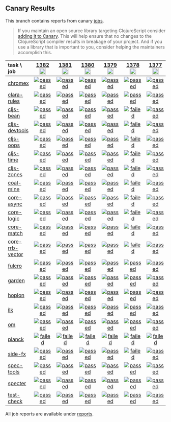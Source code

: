 ## Canary Results

This branch contains reports from canary [jobs](https://github.com/cljs-oss/canary/tree/jobs).

> If you maintain an open source library targeting ClojureScript consider [adding it to Canary](https://github.com/cljs-oss/canary/tree/master#how-to-participate). This will help ensure that no changes to the ClojureScript compiler results in breakage of your project. And if you use a library that is important to you, consider helping the maintainers accomplish this.

[//]: # (begin_overview_table)

| task \ job | <a href="reports/2020/04/22/job-001382-1.10.735-c3cbd807" title="job #1382&#xA;&#xA;job&#xA;&#xA;requested by BinaryAge Bot (@babot) on 2020-04-22T11:02:31Z">1382<br/><img width=20 height=20 src="https://avatars0.githubusercontent.com/u/1476765?v=4&s=60"></a> | <a href="reports/2020/04/21/job-001381-1.10.732-a00c8f3f" title="job #1381&#xA;&#xA;job&#xA;&#xA;requested by BinaryAge Bot (@babot) on 2020-04-21T11:02:23Z">1381<br/><img width=20 height=20 src="https://avatars0.githubusercontent.com/u/1476765?v=4&s=60"></a> | <a href="reports/2020/04/20/job-001380-1.10.731-e6613142" title="job #1380&#xA;&#xA;job&#xA;&#xA;requested by BinaryAge Bot (@babot) on 2020-04-20T11:04:24Z">1380<br/><img width=20 height=20 src="https://avatars0.githubusercontent.com/u/1476765?v=4&s=60"></a> | <a href="reports/2020/04/19/job-001379-1.10.731-e6613142" title="job #1379&#xA;&#xA;job&#xA;&#xA;requested by BinaryAge Bot (@babot) on 2020-04-19T11:04:07Z">1379<br/><img width=20 height=20 src="https://avatars0.githubusercontent.com/u/1476765?v=4&s=60"></a> | <a href="reports/2020/04/18/job-001378-1.10.731-e6613142" title="job #1378&#xA;&#xA;job&#xA;&#xA;requested by BinaryAge Bot (@babot) on 2020-04-18T11:02:06Z">1378<br/><img width=20 height=20 src="https://avatars0.githubusercontent.com/u/1476765?v=4&s=60"></a> | <a href="reports/2020/04/17/job-001377-1.10.731-e6613142" title="job #1377&#xA;&#xA;job&#xA;&#xA;requested by BinaryAge Bot (@babot) on 2020-04-17T11:02:28Z">1377<br/><img width=20 height=20 src="https://avatars0.githubusercontent.com/u/1476765?v=4&s=60"></a> | <a href="reports/2020/04/16/job-001376-1.10.731-e6613142" title="job #1376&#xA;&#xA;job&#xA;&#xA;requested by BinaryAge Bot (@babot) on 2020-04-16T11:02:14Z">1376<br/><img width=20 height=20 src="https://avatars0.githubusercontent.com/u/1476765?v=4&s=60"></a> | <a href="reports/2020/04/15/job-001375-1.10.731-e6613142" title="job #1375&#xA;&#xA;job&#xA;&#xA;requested by BinaryAge Bot (@babot) on 2020-04-15T11:03:26Z">1375<br/><img width=20 height=20 src="https://avatars0.githubusercontent.com/u/1476765?v=4&s=60"></a> | <a href="reports/2020/04/14/job-001374-1.10.729-8db5b768" title="job #1374&#xA;&#xA;job&#xA;&#xA;requested by BinaryAge Bot (@babot) on 2020-04-14T11:02:18Z">1374<br/><img width=20 height=20 src="https://avatars0.githubusercontent.com/u/1476765?v=4&s=60"></a> | <a href="reports/2020/04/13/job-001373-1.10.721-f83b1f76" title="job #1373&#xA;&#xA;job&#xA;&#xA;requested by BinaryAge Bot (@babot) on 2020-04-13T11:02:18Z">1373<br/><img width=20 height=20 src="https://avatars0.githubusercontent.com/u/1476765?v=4&s=60"></a> |
| :--- | :---: | :---: | :---: | :---: | :---: | :---: | :---: | :---: | :---: | :---: |
| [chromex](https://github.com/binaryage/chromex) | <a href="reports/2020/04/22/job-001382-1.10.735-c3cbd807#-chromex"><img title="passed" src="http://box.binaryage.com/s-passed.svg"><a> | <a href="reports/2020/04/21/job-001381-1.10.732-a00c8f3f#-chromex"><img title="passed" src="http://box.binaryage.com/s-passed.svg"><a> | <a href="reports/2020/04/20/job-001380-1.10.731-e6613142#-chromex"><img title="passed" src="http://box.binaryage.com/s-passed.svg"><a> | <a href="reports/2020/04/19/job-001379-1.10.731-e6613142#-chromex"><img title="passed" src="http://box.binaryage.com/s-passed.svg"><a> | <a href="reports/2020/04/18/job-001378-1.10.731-e6613142#-chromex"><img title="passed" src="http://box.binaryage.com/s-passed.svg"><a> | <a href="reports/2020/04/17/job-001377-1.10.731-e6613142#-chromex"><img title="passed" src="http://box.binaryage.com/s-passed.svg"><a> | <a href="reports/2020/04/16/job-001376-1.10.731-e6613142#-chromex"><img title="passed" src="http://box.binaryage.com/s-passed.svg"><a> | <a href="reports/2020/04/15/job-001375-1.10.731-e6613142#-chromex"><img title="passed" src="http://box.binaryage.com/s-passed.svg"><a> | <a href="reports/2020/04/14/job-001374-1.10.729-8db5b768#-chromex"><img title="passed" src="http://box.binaryage.com/s-passed.svg"><a> | <a href="reports/2020/04/13/job-001373-1.10.721-f83b1f76#-chromex"><img title="passed" src="http://box.binaryage.com/s-passed.svg"><a> |
| [clara-rules](https://github.com/cerner/clara-rules) | <a href="reports/2020/04/22/job-001382-1.10.735-c3cbd807#-clara-rules"><img title="passed" src="http://box.binaryage.com/s-passed.svg"><a> | <a href="reports/2020/04/21/job-001381-1.10.732-a00c8f3f#-clara-rules"><img title="passed" src="http://box.binaryage.com/s-passed.svg"><a> | <a href="reports/2020/04/20/job-001380-1.10.731-e6613142#-clara-rules"><img title="passed" src="http://box.binaryage.com/s-passed.svg"><a> | <a href="reports/2020/04/19/job-001379-1.10.731-e6613142#-clara-rules"><img title="passed" src="http://box.binaryage.com/s-passed.svg"><a> | <a href="reports/2020/04/18/job-001378-1.10.731-e6613142#-clara-rules"><img title="passed" src="http://box.binaryage.com/s-passed.svg"><a> | <a href="reports/2020/04/17/job-001377-1.10.731-e6613142#-clara-rules"><img title="passed" src="http://box.binaryage.com/s-passed.svg"><a> | <a href="reports/2020/04/16/job-001376-1.10.731-e6613142#-clara-rules"><img title="passed" src="http://box.binaryage.com/s-passed.svg"><a> | <a href="reports/2020/04/15/job-001375-1.10.731-e6613142#-clara-rules"><img title="passed" src="http://box.binaryage.com/s-passed.svg"><a> | <a href="reports/2020/04/14/job-001374-1.10.729-8db5b768#-clara-rules"><img title="passed" src="http://box.binaryage.com/s-passed.svg"><a> | <a href="reports/2020/04/13/job-001373-1.10.721-f83b1f76#-clara-rules"><img title="passed" src="http://box.binaryage.com/s-passed.svg"><a> |
| [cljs-bean](https://github.com/mfikes/cljs-bean) | <a href="reports/2020/04/22/job-001382-1.10.735-c3cbd807#-cljs-bean"><img title="passed" src="http://box.binaryage.com/s-passed.svg"><a> | <a href="reports/2020/04/21/job-001381-1.10.732-a00c8f3f#-cljs-bean"><img title="passed" src="http://box.binaryage.com/s-passed.svg"><a> | <a href="reports/2020/04/20/job-001380-1.10.731-e6613142#-cljs-bean"><img title="passed" src="http://box.binaryage.com/s-passed.svg"><a> | <a href="reports/2020/04/19/job-001379-1.10.731-e6613142#-cljs-bean"><img title="passed" src="http://box.binaryage.com/s-passed.svg"><a> | <a href="reports/2020/04/18/job-001378-1.10.731-e6613142#-cljs-bean"><img title="failed" src="http://box.binaryage.com/s-failed.svg"><a> | <a href="reports/2020/04/17/job-001377-1.10.731-e6613142#-cljs-bean"><img title="passed" src="http://box.binaryage.com/s-passed.svg"><a> | <a href="reports/2020/04/16/job-001376-1.10.731-e6613142#-cljs-bean"><img title="passed" src="http://box.binaryage.com/s-passed.svg"><a> | <a href="reports/2020/04/15/job-001375-1.10.731-e6613142#-cljs-bean"><img title="passed" src="http://box.binaryage.com/s-passed.svg"><a> | <a href="reports/2020/04/14/job-001374-1.10.729-8db5b768#-cljs-bean"><img title="passed" src="http://box.binaryage.com/s-passed.svg"><a> | <a href="reports/2020/04/13/job-001373-1.10.721-f83b1f76#-cljs-bean"><img title="passed" src="http://box.binaryage.com/s-passed.svg"><a> |
| [cljs-devtools](https://github.com/binaryage/cljs-devtools) | <a href="reports/2020/04/22/job-001382-1.10.735-c3cbd807#-cljs-devtools"><img title="passed" src="http://box.binaryage.com/s-passed.svg"><a> | <a href="reports/2020/04/21/job-001381-1.10.732-a00c8f3f#-cljs-devtools"><img title="passed" src="http://box.binaryage.com/s-passed.svg"><a> | <a href="reports/2020/04/20/job-001380-1.10.731-e6613142#-cljs-devtools"><img title="passed" src="http://box.binaryage.com/s-passed.svg"><a> | <a href="reports/2020/04/19/job-001379-1.10.731-e6613142#-cljs-devtools"><img title="passed" src="http://box.binaryage.com/s-passed.svg"><a> | <a href="reports/2020/04/18/job-001378-1.10.731-e6613142#-cljs-devtools"><img title="failed" src="http://box.binaryage.com/s-failed.svg"><a> | <a href="reports/2020/04/17/job-001377-1.10.731-e6613142#-cljs-devtools"><img title="passed" src="http://box.binaryage.com/s-passed.svg"><a> | <a href="reports/2020/04/16/job-001376-1.10.731-e6613142#-cljs-devtools"><img title="passed" src="http://box.binaryage.com/s-passed.svg"><a> | <a href="reports/2020/04/15/job-001375-1.10.731-e6613142#-cljs-devtools"><img title="passed" src="http://box.binaryage.com/s-passed.svg"><a> | <a href="reports/2020/04/14/job-001374-1.10.729-8db5b768#-cljs-devtools"><img title="passed" src="http://box.binaryage.com/s-passed.svg"><a> | <a href="reports/2020/04/13/job-001373-1.10.721-f83b1f76#-cljs-devtools"><img title="passed" src="http://box.binaryage.com/s-passed.svg"><a> |
| [cljs-oops](https://github.com/binaryage/cljs-oops) | <a href="reports/2020/04/22/job-001382-1.10.735-c3cbd807#-cljs-oops"><img title="passed" src="http://box.binaryage.com/s-passed.svg"><a> | <a href="reports/2020/04/21/job-001381-1.10.732-a00c8f3f#-cljs-oops"><img title="passed" src="http://box.binaryage.com/s-passed.svg"><a> | <a href="reports/2020/04/20/job-001380-1.10.731-e6613142#-cljs-oops"><img title="passed" src="http://box.binaryage.com/s-passed.svg"><a> | <a href="reports/2020/04/19/job-001379-1.10.731-e6613142#-cljs-oops"><img title="passed" src="http://box.binaryage.com/s-passed.svg"><a> | <a href="reports/2020/04/18/job-001378-1.10.731-e6613142#-cljs-oops"><img title="failed" src="http://box.binaryage.com/s-failed.svg"><a> | <a href="reports/2020/04/17/job-001377-1.10.731-e6613142#-cljs-oops"><img title="passed" src="http://box.binaryage.com/s-passed.svg"><a> | <a href="reports/2020/04/16/job-001376-1.10.731-e6613142#-cljs-oops"><img title="passed" src="http://box.binaryage.com/s-passed.svg"><a> | <a href="reports/2020/04/15/job-001375-1.10.731-e6613142#-cljs-oops"><img title="passed" src="http://box.binaryage.com/s-passed.svg"><a> | <a href="reports/2020/04/14/job-001374-1.10.729-8db5b768#-cljs-oops"><img title="passed" src="http://box.binaryage.com/s-passed.svg"><a> | <a href="reports/2020/04/13/job-001373-1.10.721-f83b1f76#-cljs-oops"><img title="passed" src="http://box.binaryage.com/s-passed.svg"><a> |
| [cljs-time](https://github.com/andrewmcveigh/cljs-time) | <a href="reports/2020/04/22/job-001382-1.10.735-c3cbd807#-cljs-time"><img title="passed" src="http://box.binaryage.com/s-passed.svg"><a> | <a href="reports/2020/04/21/job-001381-1.10.732-a00c8f3f#-cljs-time"><img title="passed" src="http://box.binaryage.com/s-passed.svg"><a> | <a href="reports/2020/04/20/job-001380-1.10.731-e6613142#-cljs-time"><img title="passed" src="http://box.binaryage.com/s-passed.svg"><a> | <a href="reports/2020/04/19/job-001379-1.10.731-e6613142#-cljs-time"><img title="passed" src="http://box.binaryage.com/s-passed.svg"><a> | <a href="reports/2020/04/18/job-001378-1.10.731-e6613142#-cljs-time"><img title="failed" src="http://box.binaryage.com/s-failed.svg"><a> | <a href="reports/2020/04/17/job-001377-1.10.731-e6613142#-cljs-time"><img title="passed" src="http://box.binaryage.com/s-passed.svg"><a> | <a href="reports/2020/04/16/job-001376-1.10.731-e6613142#-cljs-time"><img title="passed" src="http://box.binaryage.com/s-passed.svg"><a> | <a href="reports/2020/04/15/job-001375-1.10.731-e6613142#-cljs-time"><img title="passed" src="http://box.binaryage.com/s-passed.svg"><a> | <a href="reports/2020/04/14/job-001374-1.10.729-8db5b768#-cljs-time"><img title="passed" src="http://box.binaryage.com/s-passed.svg"><a> | <a href="reports/2020/04/13/job-001373-1.10.721-f83b1f76#-cljs-time"><img title="passed" src="http://box.binaryage.com/s-passed.svg"><a> |
| [cljs-zones](https://github.com/binaryage/cljs-zones) | <a href="reports/2020/04/22/job-001382-1.10.735-c3cbd807#-cljs-zones"><img title="passed" src="http://box.binaryage.com/s-passed.svg"><a> | <a href="reports/2020/04/21/job-001381-1.10.732-a00c8f3f#-cljs-zones"><img title="passed" src="http://box.binaryage.com/s-passed.svg"><a> | <a href="reports/2020/04/20/job-001380-1.10.731-e6613142#-cljs-zones"><img title="passed" src="http://box.binaryage.com/s-passed.svg"><a> | <a href="reports/2020/04/19/job-001379-1.10.731-e6613142#-cljs-zones"><img title="passed" src="http://box.binaryage.com/s-passed.svg"><a> | <a href="reports/2020/04/18/job-001378-1.10.731-e6613142#-cljs-zones"><img title="failed" src="http://box.binaryage.com/s-failed.svg"><a> | <a href="reports/2020/04/17/job-001377-1.10.731-e6613142#-cljs-zones"><img title="passed" src="http://box.binaryage.com/s-passed.svg"><a> | <a href="reports/2020/04/16/job-001376-1.10.731-e6613142#-cljs-zones"><img title="passed" src="http://box.binaryage.com/s-passed.svg"><a> | <a href="reports/2020/04/15/job-001375-1.10.731-e6613142#-cljs-zones"><img title="passed" src="http://box.binaryage.com/s-passed.svg"><a> | <a href="reports/2020/04/14/job-001374-1.10.729-8db5b768#-cljs-zones"><img title="passed" src="http://box.binaryage.com/s-passed.svg"><a> | <a href="reports/2020/04/13/job-001373-1.10.721-f83b1f76#-cljs-zones"><img title="passed" src="http://box.binaryage.com/s-passed.svg"><a> |
| [coal-mine](https://github.com/mfikes/coal-mine) | <a href="reports/2020/04/22/job-001382-1.10.735-c3cbd807#-coal-mine"><img title="passed" src="http://box.binaryage.com/s-passed.svg"><a> | <a href="reports/2020/04/21/job-001381-1.10.732-a00c8f3f#-coal-mine"><img title="passed" src="http://box.binaryage.com/s-passed.svg"><a> | <a href="reports/2020/04/20/job-001380-1.10.731-e6613142#-coal-mine"><img title="passed" src="http://box.binaryage.com/s-passed.svg"><a> | <a href="reports/2020/04/19/job-001379-1.10.731-e6613142#-coal-mine"><img title="passed" src="http://box.binaryage.com/s-passed.svg"><a> | <a href="reports/2020/04/18/job-001378-1.10.731-e6613142#-coal-mine"><img title="failed" src="http://box.binaryage.com/s-failed.svg"><a> | <a href="reports/2020/04/17/job-001377-1.10.731-e6613142#-coal-mine"><img title="passed" src="http://box.binaryage.com/s-passed.svg"><a> | <a href="reports/2020/04/16/job-001376-1.10.731-e6613142#-coal-mine"><img title="passed" src="http://box.binaryage.com/s-passed.svg"><a> | <a href="reports/2020/04/15/job-001375-1.10.731-e6613142#-coal-mine"><img title="passed" src="http://box.binaryage.com/s-passed.svg"><a> | <a href="reports/2020/04/14/job-001374-1.10.729-8db5b768#-coal-mine"><img title="passed" src="http://box.binaryage.com/s-passed.svg"><a> | <a href="reports/2020/04/13/job-001373-1.10.721-f83b1f76#-coal-mine"><img title="passed" src="http://box.binaryage.com/s-passed.svg"><a> |
| [core-async](https://github.com/clojure/core.async) | <a href="reports/2020/04/22/job-001382-1.10.735-c3cbd807#-core-async"><img title="passed" src="http://box.binaryage.com/s-passed.svg"><a> | <a href="reports/2020/04/21/job-001381-1.10.732-a00c8f3f#-core-async"><img title="passed" src="http://box.binaryage.com/s-passed.svg"><a> | <a href="reports/2020/04/20/job-001380-1.10.731-e6613142#-core-async"><img title="passed" src="http://box.binaryage.com/s-passed.svg"><a> | <a href="reports/2020/04/19/job-001379-1.10.731-e6613142#-core-async"><img title="passed" src="http://box.binaryage.com/s-passed.svg"><a> | <a href="reports/2020/04/18/job-001378-1.10.731-e6613142#-core-async"><img title="failed" src="http://box.binaryage.com/s-failed.svg"><a> | <a href="reports/2020/04/17/job-001377-1.10.731-e6613142#-core-async"><img title="passed" src="http://box.binaryage.com/s-passed.svg"><a> | <a href="reports/2020/04/16/job-001376-1.10.731-e6613142#-core-async"><img title="passed" src="http://box.binaryage.com/s-passed.svg"><a> | <a href="reports/2020/04/15/job-001375-1.10.731-e6613142#-core-async"><img title="passed" src="http://box.binaryage.com/s-passed.svg"><a> | <a href="reports/2020/04/14/job-001374-1.10.729-8db5b768#-core-async"><img title="passed" src="http://box.binaryage.com/s-passed.svg"><a> | <a href="reports/2020/04/13/job-001373-1.10.721-f83b1f76#-core-async"><img title="passed" src="http://box.binaryage.com/s-passed.svg"><a> |
| [core-logic](https://github.com/clojure/core.logic) | <a href="reports/2020/04/22/job-001382-1.10.735-c3cbd807#-core-logic"><img title="passed" src="http://box.binaryage.com/s-passed.svg"><a> | <a href="reports/2020/04/21/job-001381-1.10.732-a00c8f3f#-core-logic"><img title="passed" src="http://box.binaryage.com/s-passed.svg"><a> | <a href="reports/2020/04/20/job-001380-1.10.731-e6613142#-core-logic"><img title="passed" src="http://box.binaryage.com/s-passed.svg"><a> | <a href="reports/2020/04/19/job-001379-1.10.731-e6613142#-core-logic"><img title="passed" src="http://box.binaryage.com/s-passed.svg"><a> | <a href="reports/2020/04/18/job-001378-1.10.731-e6613142#-core-logic"><img title="failed" src="http://box.binaryage.com/s-failed.svg"><a> | <a href="reports/2020/04/17/job-001377-1.10.731-e6613142#-core-logic"><img title="passed" src="http://box.binaryage.com/s-passed.svg"><a> | <a href="reports/2020/04/16/job-001376-1.10.731-e6613142#-core-logic"><img title="passed" src="http://box.binaryage.com/s-passed.svg"><a> | <a href="reports/2020/04/15/job-001375-1.10.731-e6613142#-core-logic"><img title="passed" src="http://box.binaryage.com/s-passed.svg"><a> | <a href="reports/2020/04/14/job-001374-1.10.729-8db5b768#-core-logic"><img title="passed" src="http://box.binaryage.com/s-passed.svg"><a> | <a href="reports/2020/04/13/job-001373-1.10.721-f83b1f76#-core-logic"><img title="passed" src="http://box.binaryage.com/s-passed.svg"><a> |
| [core-match](https://github.com/clojure/core.match) | <a href="reports/2020/04/22/job-001382-1.10.735-c3cbd807#-core-match"><img title="passed" src="http://box.binaryage.com/s-passed.svg"><a> | <a href="reports/2020/04/21/job-001381-1.10.732-a00c8f3f#-core-match"><img title="passed" src="http://box.binaryage.com/s-passed.svg"><a> | <a href="reports/2020/04/20/job-001380-1.10.731-e6613142#-core-match"><img title="passed" src="http://box.binaryage.com/s-passed.svg"><a> | <a href="reports/2020/04/19/job-001379-1.10.731-e6613142#-core-match"><img title="passed" src="http://box.binaryage.com/s-passed.svg"><a> | <a href="reports/2020/04/18/job-001378-1.10.731-e6613142#-core-match"><img title="failed" src="http://box.binaryage.com/s-failed.svg"><a> | <a href="reports/2020/04/17/job-001377-1.10.731-e6613142#-core-match"><img title="passed" src="http://box.binaryage.com/s-passed.svg"><a> | <a href="reports/2020/04/16/job-001376-1.10.731-e6613142#-core-match"><img title="passed" src="http://box.binaryage.com/s-passed.svg"><a> | <a href="reports/2020/04/15/job-001375-1.10.731-e6613142#-core-match"><img title="passed" src="http://box.binaryage.com/s-passed.svg"><a> | <a href="reports/2020/04/14/job-001374-1.10.729-8db5b768#-core-match"><img title="passed" src="http://box.binaryage.com/s-passed.svg"><a> | <a href="reports/2020/04/13/job-001373-1.10.721-f83b1f76#-core-match"><img title="passed" src="http://box.binaryage.com/s-passed.svg"><a> |
| [core-rrb-vector](https://github.com/clojure/core.rrb-vector) | <a href="reports/2020/04/22/job-001382-1.10.735-c3cbd807#-core-rrb-vector"><img title="passed" src="http://box.binaryage.com/s-passed.svg"><a> | <a href="reports/2020/04/21/job-001381-1.10.732-a00c8f3f#-core-rrb-vector"><img title="passed" src="http://box.binaryage.com/s-passed.svg"><a> | <a href="reports/2020/04/20/job-001380-1.10.731-e6613142#-core-rrb-vector"><img title="passed" src="http://box.binaryage.com/s-passed.svg"><a> | <a href="reports/2020/04/19/job-001379-1.10.731-e6613142#-core-rrb-vector"><img title="passed" src="http://box.binaryage.com/s-passed.svg"><a> | <a href="reports/2020/04/18/job-001378-1.10.731-e6613142#-core-rrb-vector"><img title="failed" src="http://box.binaryage.com/s-failed.svg"><a> | <a href="reports/2020/04/17/job-001377-1.10.731-e6613142#-core-rrb-vector"><img title="passed" src="http://box.binaryage.com/s-passed.svg"><a> | <a href="reports/2020/04/16/job-001376-1.10.731-e6613142#-core-rrb-vector"><img title="passed" src="http://box.binaryage.com/s-passed.svg"><a> | <a href="reports/2020/04/15/job-001375-1.10.731-e6613142#-core-rrb-vector"><img title="passed" src="http://box.binaryage.com/s-passed.svg"><a> | <a href="reports/2020/04/14/job-001374-1.10.729-8db5b768#-core-rrb-vector"><img title="passed" src="http://box.binaryage.com/s-passed.svg"><a> | <a href="reports/2020/04/13/job-001373-1.10.721-f83b1f76#-core-rrb-vector"><img title="passed" src="http://box.binaryage.com/s-passed.svg"><a> |
| [fulcro](https://github.com/fulcrologic/fulcro) | <a href="reports/2020/04/22/job-001382-1.10.735-c3cbd807#-fulcro"><img title="passed" src="http://box.binaryage.com/s-passed.svg"><a> | <a href="reports/2020/04/21/job-001381-1.10.732-a00c8f3f#-fulcro"><img title="passed" src="http://box.binaryage.com/s-passed.svg"><a> | <a href="reports/2020/04/20/job-001380-1.10.731-e6613142#-fulcro"><img title="passed" src="http://box.binaryage.com/s-passed.svg"><a> | <a href="reports/2020/04/19/job-001379-1.10.731-e6613142#-fulcro"><img title="passed" src="http://box.binaryage.com/s-passed.svg"><a> | <a href="reports/2020/04/18/job-001378-1.10.731-e6613142#-fulcro"><img title="passed" src="http://box.binaryage.com/s-passed.svg"><a> | <a href="reports/2020/04/17/job-001377-1.10.731-e6613142#-fulcro"><img title="passed" src="http://box.binaryage.com/s-passed.svg"><a> | <a href="reports/2020/04/16/job-001376-1.10.731-e6613142#-fulcro"><img title="passed" src="http://box.binaryage.com/s-passed.svg"><a> | <a href="reports/2020/04/15/job-001375-1.10.731-e6613142#-fulcro"><img title="passed" src="http://box.binaryage.com/s-passed.svg"><a> | <a href="reports/2020/04/14/job-001374-1.10.729-8db5b768#-fulcro"><img title="passed" src="http://box.binaryage.com/s-passed.svg"><a> | <a href="reports/2020/04/13/job-001373-1.10.721-f83b1f76#-fulcro"><img title="passed" src="http://box.binaryage.com/s-passed.svg"><a> |
| [garden](https://github.com/noprompt/garden) | <a href="reports/2020/04/22/job-001382-1.10.735-c3cbd807#-garden"><img title="passed" src="http://box.binaryage.com/s-passed.svg"><a> | <a href="reports/2020/04/21/job-001381-1.10.732-a00c8f3f#-garden"><img title="passed" src="http://box.binaryage.com/s-passed.svg"><a> | <a href="reports/2020/04/20/job-001380-1.10.731-e6613142#-garden"><img title="passed" src="http://box.binaryage.com/s-passed.svg"><a> | <a href="reports/2020/04/19/job-001379-1.10.731-e6613142#-garden"><img title="passed" src="http://box.binaryage.com/s-passed.svg"><a> | <a href="reports/2020/04/18/job-001378-1.10.731-e6613142#-garden"><img title="passed" src="http://box.binaryage.com/s-passed.svg"><a> | <a href="reports/2020/04/17/job-001377-1.10.731-e6613142#-garden"><img title="passed" src="http://box.binaryage.com/s-passed.svg"><a> | <a href="reports/2020/04/16/job-001376-1.10.731-e6613142#-garden"><img title="passed" src="http://box.binaryage.com/s-passed.svg"><a> | <a href="reports/2020/04/15/job-001375-1.10.731-e6613142#-garden"><img title="passed" src="http://box.binaryage.com/s-passed.svg"><a> | <a href="reports/2020/04/14/job-001374-1.10.729-8db5b768#-garden"><img title="passed" src="http://box.binaryage.com/s-passed.svg"><a> | <a href="reports/2020/04/13/job-001373-1.10.721-f83b1f76#-garden"><img title="passed" src="http://box.binaryage.com/s-passed.svg"><a> |
| [hoplon](https://github.com/hoplon/hoplon) | <a href="reports/2020/04/22/job-001382-1.10.735-c3cbd807#-hoplon"><img title="passed" src="http://box.binaryage.com/s-passed.svg"><a> | <a href="reports/2020/04/21/job-001381-1.10.732-a00c8f3f#-hoplon"><img title="passed" src="http://box.binaryage.com/s-passed.svg"><a> | <a href="reports/2020/04/20/job-001380-1.10.731-e6613142#-hoplon"><img title="passed" src="http://box.binaryage.com/s-passed.svg"><a> | <a href="reports/2020/04/19/job-001379-1.10.731-e6613142#-hoplon"><img title="passed" src="http://box.binaryage.com/s-passed.svg"><a> | <a href="reports/2020/04/18/job-001378-1.10.731-e6613142#-hoplon"><img title="passed" src="http://box.binaryage.com/s-passed.svg"><a> | <a href="reports/2020/04/17/job-001377-1.10.731-e6613142#-hoplon"><img title="passed" src="http://box.binaryage.com/s-passed.svg"><a> | <a href="reports/2020/04/16/job-001376-1.10.731-e6613142#-hoplon"><img title="passed" src="http://box.binaryage.com/s-passed.svg"><a> | <a href="reports/2020/04/15/job-001375-1.10.731-e6613142#-hoplon"><img title="passed" src="http://box.binaryage.com/s-passed.svg"><a> | <a href="reports/2020/04/14/job-001374-1.10.729-8db5b768#-hoplon"><img title="passed" src="http://box.binaryage.com/s-passed.svg"><a> | <a href="reports/2020/04/13/job-001373-1.10.721-f83b1f76#-hoplon"><img title="passed" src="http://box.binaryage.com/s-passed.svg"><a> |
| [ilk](https://github.com/mfikes/ilk) | <a href="reports/2020/04/22/job-001382-1.10.735-c3cbd807#-ilk"><img title="passed" src="http://box.binaryage.com/s-passed.svg"><a> | <a href="reports/2020/04/21/job-001381-1.10.732-a00c8f3f#-ilk"><img title="passed" src="http://box.binaryage.com/s-passed.svg"><a> | <a href="reports/2020/04/20/job-001380-1.10.731-e6613142#-ilk"><img title="passed" src="http://box.binaryage.com/s-passed.svg"><a> | <a href="reports/2020/04/19/job-001379-1.10.731-e6613142#-ilk"><img title="passed" src="http://box.binaryage.com/s-passed.svg"><a> | <a href="reports/2020/04/18/job-001378-1.10.731-e6613142#-ilk"><img title="passed" src="http://box.binaryage.com/s-passed.svg"><a> | <a href="reports/2020/04/17/job-001377-1.10.731-e6613142#-ilk"><img title="passed" src="http://box.binaryage.com/s-passed.svg"><a> | <a href="reports/2020/04/16/job-001376-1.10.731-e6613142#-ilk"><img title="passed" src="http://box.binaryage.com/s-passed.svg"><a> | <a href="reports/2020/04/15/job-001375-1.10.731-e6613142#-ilk"><img title="passed" src="http://box.binaryage.com/s-passed.svg"><a> | <a href="reports/2020/04/14/job-001374-1.10.729-8db5b768#-ilk"><img title="passed" src="http://box.binaryage.com/s-passed.svg"><a> | <a href="reports/2020/04/13/job-001373-1.10.721-f83b1f76#-ilk"><img title="passed" src="http://box.binaryage.com/s-passed.svg"><a> |
| [om](https://github.com/omcljs/om) | <a href="reports/2020/04/22/job-001382-1.10.735-c3cbd807#-om"><img title="passed" src="http://box.binaryage.com/s-passed.svg"><a> | <a href="reports/2020/04/21/job-001381-1.10.732-a00c8f3f#-om"><img title="passed" src="http://box.binaryage.com/s-passed.svg"><a> | <a href="reports/2020/04/20/job-001380-1.10.731-e6613142#-om"><img title="passed" src="http://box.binaryage.com/s-passed.svg"><a> | <a href="reports/2020/04/19/job-001379-1.10.731-e6613142#-om"><img title="passed" src="http://box.binaryage.com/s-passed.svg"><a> | <a href="reports/2020/04/18/job-001378-1.10.731-e6613142#-om"><img title="passed" src="http://box.binaryage.com/s-passed.svg"><a> | <a href="reports/2020/04/17/job-001377-1.10.731-e6613142#-om"><img title="passed" src="http://box.binaryage.com/s-passed.svg"><a> | <a href="reports/2020/04/16/job-001376-1.10.731-e6613142#-om"><img title="passed" src="http://box.binaryage.com/s-passed.svg"><a> | <a href="reports/2020/04/15/job-001375-1.10.731-e6613142#-om"><img title="passed" src="http://box.binaryage.com/s-passed.svg"><a> | <a href="reports/2020/04/14/job-001374-1.10.729-8db5b768#-om"><img title="passed" src="http://box.binaryage.com/s-passed.svg"><a> | <a href="reports/2020/04/13/job-001373-1.10.721-f83b1f76#-om"><img title="passed" src="http://box.binaryage.com/s-passed.svg"><a> |
| [planck](https://github.com/planck-repl/planck) | <a href="reports/2020/04/22/job-001382-1.10.735-c3cbd807#-planck"><img title="failed" src="http://box.binaryage.com/s-failed.svg"><a> | <a href="reports/2020/04/21/job-001381-1.10.732-a00c8f3f#-planck"><img title="failed" src="http://box.binaryage.com/s-failed.svg"><a> | <a href="reports/2020/04/20/job-001380-1.10.731-e6613142#-planck"><img title="failed" src="http://box.binaryage.com/s-failed.svg"><a> | <a href="reports/2020/04/19/job-001379-1.10.731-e6613142#-planck"><img title="failed" src="http://box.binaryage.com/s-failed.svg"><a> | <a href="reports/2020/04/18/job-001378-1.10.731-e6613142#-planck"><img title="failed" src="http://box.binaryage.com/s-failed.svg"><a> | <a href="reports/2020/04/17/job-001377-1.10.731-e6613142#-planck"><img title="failed" src="http://box.binaryage.com/s-failed.svg"><a> | <a href="reports/2020/04/16/job-001376-1.10.731-e6613142#-planck"><img title="failed" src="http://box.binaryage.com/s-failed.svg"><a> | <a href="reports/2020/04/15/job-001375-1.10.731-e6613142#-planck"><img title="failed" src="http://box.binaryage.com/s-failed.svg"><a> | <a href="reports/2020/04/14/job-001374-1.10.729-8db5b768#-planck"><img title="failed" src="http://box.binaryage.com/s-failed.svg"><a> | <a href="reports/2020/04/13/job-001373-1.10.721-f83b1f76#-planck"><img title="failed" src="http://box.binaryage.com/s-failed.svg"><a> |
| [side-fx](https://github.com/cljsrn/side-fx) | <a href="reports/2020/04/22/job-001382-1.10.735-c3cbd807#-side-fx"><img title="passed" src="http://box.binaryage.com/s-passed.svg"><a> | <a href="reports/2020/04/21/job-001381-1.10.732-a00c8f3f#-side-fx"><img title="passed" src="http://box.binaryage.com/s-passed.svg"><a> | <a href="reports/2020/04/20/job-001380-1.10.731-e6613142#-side-fx"><img title="passed" src="http://box.binaryage.com/s-passed.svg"><a> | <a href="reports/2020/04/19/job-001379-1.10.731-e6613142#-side-fx"><img title="passed" src="http://box.binaryage.com/s-passed.svg"><a> | <a href="reports/2020/04/18/job-001378-1.10.731-e6613142#-side-fx"><img title="failed" src="http://box.binaryage.com/s-failed.svg"><a> | <a href="reports/2020/04/17/job-001377-1.10.731-e6613142#-side-fx"><img title="passed" src="http://box.binaryage.com/s-passed.svg"><a> | <a href="reports/2020/04/16/job-001376-1.10.731-e6613142#-side-fx"><img title="passed" src="http://box.binaryage.com/s-passed.svg"><a> | <a href="reports/2020/04/15/job-001375-1.10.731-e6613142#-side-fx"><img title="passed" src="http://box.binaryage.com/s-passed.svg"><a> | <a href="reports/2020/04/14/job-001374-1.10.729-8db5b768#-side-fx"><img title="passed" src="http://box.binaryage.com/s-passed.svg"><a> | <a href="reports/2020/04/13/job-001373-1.10.721-f83b1f76#-side-fx"><img title="passed" src="http://box.binaryage.com/s-passed.svg"><a> |
| [spec-tools](https://github.com/metosin/spec-tools) | <a href="reports/2020/04/22/job-001382-1.10.735-c3cbd807#-spec-tools"><img title="passed" src="http://box.binaryage.com/s-passed.svg"><a> | <a href="reports/2020/04/21/job-001381-1.10.732-a00c8f3f#-spec-tools"><img title="passed" src="http://box.binaryage.com/s-passed.svg"><a> | <a href="reports/2020/04/20/job-001380-1.10.731-e6613142#-spec-tools"><img title="passed" src="http://box.binaryage.com/s-passed.svg"><a> | <a href="reports/2020/04/19/job-001379-1.10.731-e6613142#-spec-tools"><img title="passed" src="http://box.binaryage.com/s-passed.svg"><a> | <a href="reports/2020/04/18/job-001378-1.10.731-e6613142#-spec-tools"><img title="passed" src="http://box.binaryage.com/s-passed.svg"><a> | <a href="reports/2020/04/17/job-001377-1.10.731-e6613142#-spec-tools"><img title="passed" src="http://box.binaryage.com/s-passed.svg"><a> | <a href="reports/2020/04/16/job-001376-1.10.731-e6613142#-spec-tools"><img title="passed" src="http://box.binaryage.com/s-passed.svg"><a> | <a href="reports/2020/04/15/job-001375-1.10.731-e6613142#-spec-tools"><img title="passed" src="http://box.binaryage.com/s-passed.svg"><a> | <a href="reports/2020/04/14/job-001374-1.10.729-8db5b768#-spec-tools"><img title="passed" src="http://box.binaryage.com/s-passed.svg"><a> | <a href="reports/2020/04/13/job-001373-1.10.721-f83b1f76#-spec-tools"><img title="passed" src="http://box.binaryage.com/s-passed.svg"><a> |
| [specter](https://github.com/nathanmarz/specter) | <a href="reports/2020/04/22/job-001382-1.10.735-c3cbd807#-specter"><img title="passed" src="http://box.binaryage.com/s-passed.svg"><a> | <a href="reports/2020/04/21/job-001381-1.10.732-a00c8f3f#-specter"><img title="passed" src="http://box.binaryage.com/s-passed.svg"><a> | <a href="reports/2020/04/20/job-001380-1.10.731-e6613142#-specter"><img title="passed" src="http://box.binaryage.com/s-passed.svg"><a> | <a href="reports/2020/04/19/job-001379-1.10.731-e6613142#-specter"><img title="passed" src="http://box.binaryage.com/s-passed.svg"><a> | <a href="reports/2020/04/18/job-001378-1.10.731-e6613142#-specter"><img title="passed" src="http://box.binaryage.com/s-passed.svg"><a> | <a href="reports/2020/04/17/job-001377-1.10.731-e6613142#-specter"><img title="passed" src="http://box.binaryage.com/s-passed.svg"><a> | <a href="reports/2020/04/16/job-001376-1.10.731-e6613142#-specter"><img title="passed" src="http://box.binaryage.com/s-passed.svg"><a> | <a href="reports/2020/04/15/job-001375-1.10.731-e6613142#-specter"><img title="passed" src="http://box.binaryage.com/s-passed.svg"><a> | <a href="reports/2020/04/14/job-001374-1.10.729-8db5b768#-specter"><img title="passed" src="http://box.binaryage.com/s-passed.svg"><a> | <a href="reports/2020/04/13/job-001373-1.10.721-f83b1f76#-specter"><img title="passed" src="http://box.binaryage.com/s-passed.svg"><a> |
| [test-check](https://github.com/clojure/test.check) | <a href="reports/2020/04/22/job-001382-1.10.735-c3cbd807#-test-check"><img title="passed" src="http://box.binaryage.com/s-passed.svg"><a> | <a href="reports/2020/04/21/job-001381-1.10.732-a00c8f3f#-test-check"><img title="passed" src="http://box.binaryage.com/s-passed.svg"><a> | <a href="reports/2020/04/20/job-001380-1.10.731-e6613142#-test-check"><img title="passed" src="http://box.binaryage.com/s-passed.svg"><a> | <a href="reports/2020/04/19/job-001379-1.10.731-e6613142#-test-check"><img title="passed" src="http://box.binaryage.com/s-passed.svg"><a> | <a href="reports/2020/04/18/job-001378-1.10.731-e6613142#-test-check"><img title="passed" src="http://box.binaryage.com/s-passed.svg"><a> | <a href="reports/2020/04/17/job-001377-1.10.731-e6613142#-test-check"><img title="passed" src="http://box.binaryage.com/s-passed.svg"><a> | <a href="reports/2020/04/16/job-001376-1.10.731-e6613142#-test-check"><img title="passed" src="http://box.binaryage.com/s-passed.svg"><a> | <a href="reports/2020/04/15/job-001375-1.10.731-e6613142#-test-check"><img title="passed" src="http://box.binaryage.com/s-passed.svg"><a> | <a href="reports/2020/04/14/job-001374-1.10.729-8db5b768#-test-check"><img title="passed" src="http://box.binaryage.com/s-passed.svg"><a> | <a href="reports/2020/04/13/job-001373-1.10.721-f83b1f76#-test-check"><img title="passed" src="http://box.binaryage.com/s-passed.svg"><a> |

[//]: # (end_overview_table)

All job reports are available under [reports](reports).
